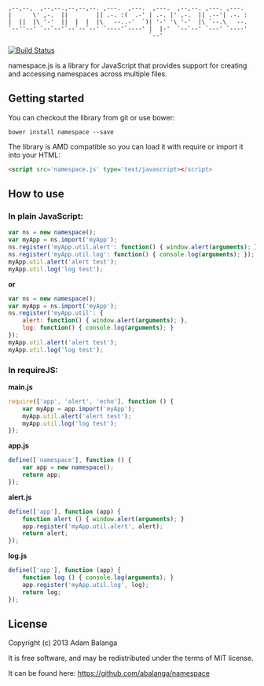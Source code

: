     ,--,--,  ,--,--.,--,--,--. ,---.  ,---.  ,---.  ,--,--. ,---. ,---.
    |      \' ,-.  ||        || .-. :(  .-' | .-. |' ,-.  || .--'| .-. :
    |  ||  |\ '-'  ||  |  |  |\   --..-'  `)| '-' '\ '-'  |\ `--.\   --.
    `--''--' `--`--'`--`--`--' `----'`----' |  |-'  `--`--' `---' `----'
                                            `--'

[![Build Status](https://travis-ci.org/abalanga/namespace.png?branch=master)](https://travis-ci.org/abalanga/namespace/)

namespace.js is a library for JavaScript that provides support for creating and accessing namespaces
across multiple files.

## Getting started

You can checkout the library from git or use bower:

```shell
bower install namespace --save
```
The library is AMD compatible so you can load it with require or import it into your HTML:

```html
<script src='namespace.js' type='text/javascript></script>
```

## How to use

### In plain JavaScript:

```js
var ns = new namespace();
var myApp = ns.import('myApp');
ns.register('myApp.util.alert': function() { window.alert(arguments); });
ns.register('myApp.util.log': function() { console.log(arguments); });
myApp.util.alert('alert test');
myApp.util.log('log test');
```

**or**

```js
var ns = new namespace();
var myApp = ns.import('myApp');
ns.register('myApp.util': {
    alert: function() { window.alert(arguments); },
    log: function() { console.log(arguments); }
});
myApp.util.alert('alert test');
myApp.util.log('log test');
```

### In requireJS:

**main.js**
```js
require(['app', 'alert', 'echo'], function () {
    var myApp = app.import('myApp');
    myApp.util.alert('alert test');
    myApp.util.log('log test');
});
```

**app.js**
```js
define(['namespace'], function () {
    var app = new namespace();
    return app;
});
```

**alert.js**
```js
define(['app'], function (app) {
    function alert () { window.alert(arguments); }
    app.register('myApp.util.alert', alert);
    return alert;
});
```

**log.js**
```js
define(['app'], function (app) {
    function log () { console.log(arguments); }
    app.register('myApp.util.log', log);
    return log;
});
```

## License

Copyright (c) 2013 Adam Balanga

It is free software, and may be redistributed under the terms of MIT license.

It can be found here: https://github.com/abalanga/namespace
    
